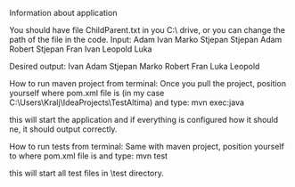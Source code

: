 Information about application

You should have file ChildParent.txt in you C:\ drive, or you can change the path of the file in the code.
Input:
Adam Ivan
Marko Stjepan
Stjepan Adam
Robert Stjepan
Fran Ivan
Leopold Luka

Desired output:
Ivan
   Adam
      Stjepan
          Marko
          Robert
      Fran
Luka
    Leopold

How to run maven project from terminal:
Once you pull the project, position yourself where pom.xml file is (in my case C:\Users\Kralj\IdeaProjects\TestAltima) and type:
mvn exec:java

this will start the application and if everything is configured how it should ne, it should output correctly.

How to run tests from terminal:
Same with maven project, position yourself to where pom.xml file is and type:
mvn test

this will start all test files in \test directory.
